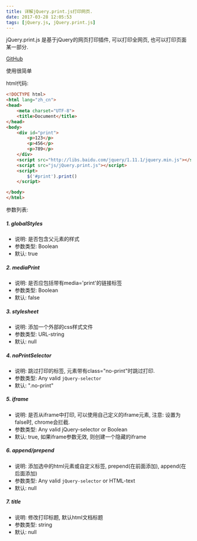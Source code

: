```yaml
---
title: 详解jQuery.print.js打印网页.
date: 2017-03-28 12:05:53
tags: [jQuery.js, jQuery.print.js]
---
```


jQuery.print.js 是基于jQuery的网页打印插件, 可以打印全网页, 也可以打印页面某一部分.

[GitHub](https://github.com/DoersGuild/jQuery.print)

使用很简单

<!--more-->

html代码:
```html
<!DOCTYPE html>
<html lang="zh_cn">
<head>
	<meta charset="UTF-8">
	<title>Document</title>
</head>
<body>
	<div id="print">
		<p>123</p>
		<p>456</p>
		<p>789</p>
	</div>
	<script src="http://libs.baidu.com/jquery/1.11.1/jquery.min.js"></script>
	<script src="js/jQuery.print.js"></script>
	<script>
		$('#print').print()
	</script>

</body>
</html>
```

参数列表:

##### 1. globalStyles
* 说明: 是否包含父元素的样式
* 参数类型: Boolean
* 默认: true

##### 2. mediaPrint
* 说明: 是否应包括带有media='print'的链接标签
* 参数类型: Boolean
* 默认: false

##### 3. stylesheet
* 说明: 添加一个外部的css样式文件
* 参数类型: URL-string
* 默认: null

##### 4. noPrintSelector
* 说明: 跳过打印的标签, 元素带有class="no-print"时跳过打印.
* 参数类型: Any valid `jQuery-selector`
* 默认: ".no-print"

##### 5. iframe
* 说明: 是否从iframe中打印, 可以使用自己定义的iframe元素, 注意: 设置为false时, chrome会拦截.
* 参数类型: Any valid jQuery-selector or Boolean
* 默认: true, 如果iframe参数无效, 则创建一个隐藏的iframe

##### 6. append/prepend
* 说明: 添加选中的html元素或自定义标签, prepend(在前面添加), append(在后面添加)
* 参数类型: Any valid `jQuery-selector` or HTML-text
* 默认: null

##### 7. title
* 说明: 修改打印标题, 默认html文档标题
* 参数类型: string
* 默认: null







